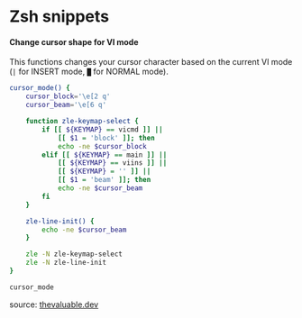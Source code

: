 # Zsh snippets

#### Change cursor shape for VI mode
This functions changes your cursor character based on the current VI mode
(`|` for INSERT mode, `█` for NORMAL mode).
```zsh
cursor_mode() {
    cursor_block='\e[2 q'
    cursor_beam='\e[6 q'

    function zle-keymap-select {
        if [[ ${KEYMAP} == vicmd ]] ||
            [[ $1 = 'block' ]]; then
            echo -ne $cursor_block
        elif [[ ${KEYMAP} == main ]] ||
            [[ ${KEYMAP} == viins ]] ||
            [[ ${KEYMAP} = '' ]] ||
            [[ $1 = 'beam' ]]; then
            echo -ne $cursor_beam
        fi
    }

    zle-line-init() {
        echo -ne $cursor_beam
    }

    zle -N zle-keymap-select
    zle -N zle-line-init
}

cursor_mode
```

source: [thevaluable.dev](https://thevaluable.dev/zsh-install-configure/)
